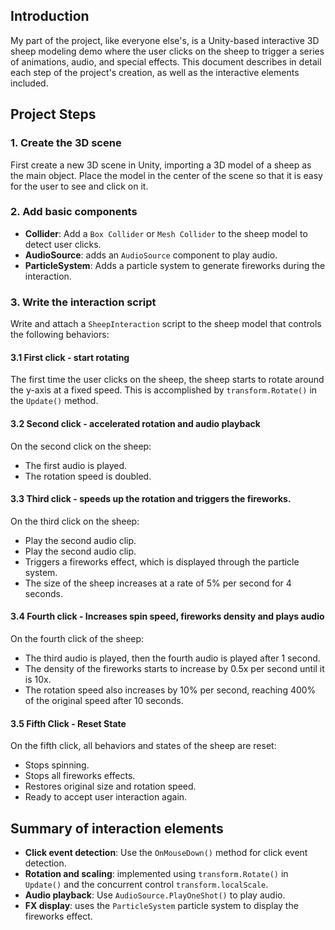 ## Introduction
My part of the project, like everyone else's, is a Unity-based interactive 3D sheep modeling demo where the user clicks on the sheep to trigger a series of animations, audio, and special effects. This document describes in detail each step of the project's creation, as well as the interactive elements included.

## Project Steps

### 1. Create the 3D scene
First create a new 3D scene in Unity, importing a 3D model of a sheep as the main object. Place the model in the center of the scene so that it is easy for the user to see and click on it.

### 2. Add basic components
- **Collider**: Add a `Box Collider` or `Mesh Collider` to the sheep model to detect user clicks.
- **AudioSource**: adds an `AudioSource` component to play audio.
- **ParticleSystem**: Adds a particle system to generate fireworks during the interaction.

### 3. Write the interaction script
Write and attach a `SheepInteraction` script to the sheep model that controls the following behaviors:

#### 3.1 First click - start rotating
The first time the user clicks on the sheep, the sheep starts to rotate around the y-axis at a fixed speed. This is accomplished by `transform.Rotate()` in the `Update()` method.

#### 3.2 Second click - accelerated rotation and audio playback
On the second click on the sheep:
- The first audio is played.
- The rotation speed is doubled.

#### 3.3 Third click - speeds up the rotation and triggers the fireworks.
On the third click on the sheep:
- Play the second audio clip.
- Play the second audio clip.
- Triggers a fireworks effect, which is displayed through the particle system.
- The size of the sheep increases at a rate of 5% per second for 4 seconds.

#### 3.4 Fourth click - Increases spin speed, fireworks density and plays audio
On the fourth click of the sheep:
- The third audio is played, then the fourth audio is played after 1 second.
- The density of the fireworks starts to increase by 0.5x per second until it is 10x.
- The rotation speed also increases by 10% per second, reaching 400% of the original speed after 10 seconds.

#### 3.5 Fifth Click - Reset State
On the fifth click, all behaviors and states of the sheep are reset:
- Stops spinning.
- Stops all fireworks effects.
- Restores original size and rotation speed.
- Ready to accept user interaction again.

## Summary of interaction elements
- **Click event detection**: Use the `OnMouseDown()` method for click event detection.
- **Rotation and scaling**: implemented using `transform.Rotate()` in `Update()` and the concurrent control `transform.localScale`.
- **Audio playback**: Use `AudioSource.PlayOneShot()` to play audio.
- **FX display**: uses the `ParticleSystem` particle system to display the fireworks effect.
